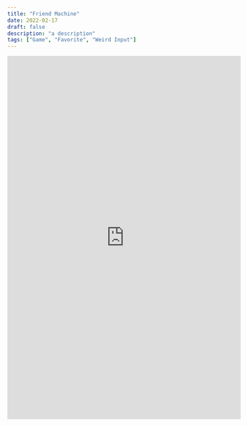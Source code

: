 ```yaml
---
title: "Friend Machine"
date: 2022-02-17
draft: false
description: "a description"
tags: ["Game", "Favorite", "Weird Input"]
---
```


<iframe frameborder="0" src="https://itch.io/embed-upload/5300279?color=ffffff" allowfullscreen="" width="532" height="828"><a href="https://jwhop.itch.io/friend-machine">Play Friend Machine on itch.io</a></iframe>